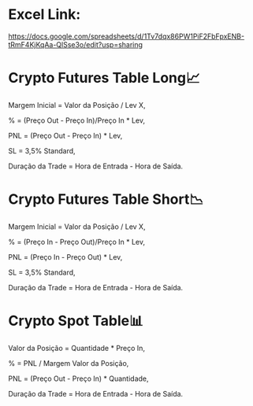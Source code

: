 # Excel Link:
https://docs.google.com/spreadsheets/d/1Tv7dqx86PW1PiF2FbFpxENB-tRmF4KjKqAa-QlSse3o/edit?usp=sharing

# Crypto Futures Table Long📈
Margem Inicial = Valor da Posição / Lev X,

% = (Preço Out - Preço In)/Preço In * Lev,

PNL = (Preço Out - Preço In) * Lev,

SL = 3,5% Standard,

Duração da Trade = Hora de Entrada - Hora de Saída.


# Crypto Futures Table Short📉
Margem Inicial = Valor da Posição / Lev X,

% = (Preço In - Preço Out)/Preço In * Lev,

PNL = (Preço In - Preço Out) * Lev,

SL = 3,5% Standard,

Duração da Trade = Hora de Entrada - Hora de Saída.


# Crypto Spot Table📊
Valor da Posição = Quantidade * Preço In,

% = PNL / Margem Valor da Posição,

PNL = (Preço Out - Preço In) * Quantidade,

Duração da Trade = Hora de Entrada - Hora de Saída.

